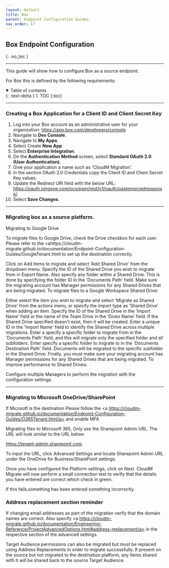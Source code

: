 ```yaml
---
layout: default
title: Box
parent: Endpoint Configuration Guides
nav_order: 17
---
```


## Box Endpoint Configuration
{: .no_toc }

---

This guide will show how to configure Box as a source endpoint. 

For Box this is defined by the following requirements:

<a name="top"></a>
<details open markdown="block">
  <summary>
    Table of contents
  </summary>
  {: .text-delta }
1. TOC
{:toc}
</details>

---

### Creating a Box Application for a Client ID and Client Secret Key

1. Log into your Box account as an administrative user for your organization: https://app.box.com/developers/console
2. Navigate to **Dev Console**.
3. Navigate to **My Apps**.
4. Select Create **New App**.
5. Select **Enterprise Integration**.
6. On the **Authentication Method** screen, select **Standard OAuth 2.0 (User Authentication)**.
7. Give your application a name such as 'CloudM Migration'.
8. In the section OAuth 2.0 Credentials copy the Client ID and Client Secret Key values.
9. Update the Redirect URI field with the below URL: https://oauth.pingone.com/ocs/ppm/rest/v1/oauth/oastempcredresponse/
10. Select **Save Changes**. 

---
### Migrating box as a source platform.
 
 Migrating to Google Drive

To migrate files to Google Drive, check the Drive checkbox for each user. Please refer to the 
<ahttps://cloudm-migrate.github.io/documentation/Endpoint-Configuration-Guides/GoogleTenant.html</a> to set up the destination correctly. 


Click on Add items to migrate and select ‘Add Shared Drive' from the dropdown menu.
Specify the ID of the Shared Drive you wish to migrate from in Export Name.
Also specify any folder within a Shared Drive. This is done by specifying the folder ID in the 'Documents Path' field. 
Make sure the migrating account has Manager permissions for any Shared Drives that are being migrated.
To migrate files to a Google Workspace Shared Drive: 

Either select the item you wish to migrate and select 'Migrate as Shared Drive' from the actions menu, or specify the import type as 'Shared Drive' when adding an item. Specify the ID of the Shared Drive in the ‘Import Name’ field or the name of the Team Drive in the ‘Given Name’ field. If the Shared Drive specified doesn't exist, then it will be created. 
Enter a unique ID in the 'Import Name' field to identify the Shared Drive across multiple migrations. 
Enter a specify a specific folder to migrate from in the 'Documents Path' field, and this will migrate only the specified folder and all subfolders. 
Enter specify a specific folder to migrate to in the 'Documents Destination Path' field. Documents will be migrated to the specific subfolder in the Shared Drive.
Finally, you must make sure your migrating account has Manager permissions for any Shared Drives that are being migrated.
To improve performance to Shared Drives: 

Configure multiple Managers to perform the migration with the configuration settings.

---

### Migrating to Microsoft OneDrive/SharePoint

If Micosoft is the destination Please follow the <a https://cloudm-migrate.github.io/documentation/Endpoint-Configuration-Guides/O365Tenant.html/a> and enable MFA

Migrating files to Microsoft 365, Only use the Sharepoint Admin URL. The URL will look similar to the URL below:

https://tenant-admin.sharepoint.com. 

To input the URL, click Advanced Settings and locate Sharepoint Admin URL under the OneDrive for Business/SharePoint settings.

Once you have configured the Platform settings, click on Next. CloudM Migrate will now perform a small connection test to verify that the details you have entered are correct which check in green.

If this fails,something has been entered something incorrectly.


### Address replacement section reminder ###

If changing email addresses as part of the migration verify that the domain names are correct. Also specify <a https://cloudm-migrate.github.io/documentation/Engineering-Reference/ProjectAdvancedOptions.html#address-replacement/a> in the respective section of the advanced settings.

Target Audience permissions can also be migrated but must be replaced using Address Replacements in order to migrate successfully. If present on the source but not migrated to the destination platform, any items shared with it will be shared back to the source Target Audience.
